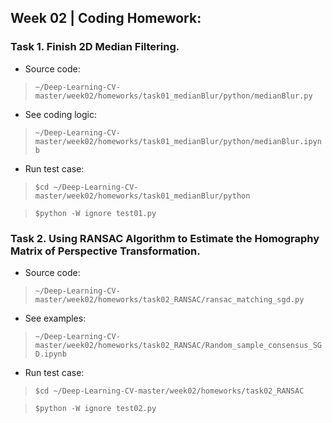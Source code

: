 ## Week 02 | Coding Homework: 

### Task 1. Finish 2D Median Filtering.  
* Source code:  
>`~/Deep-Learning-CV-master/week02/homeworks/task01_medianBlur/python/medianBlur.py`

* See coding logic:  
>`~/Deep-Learning-CV-master/week02/homeworks/task01_medianBlur/python/medianBlur.ipynb`

* Run test case:
>`$cd ~/Deep-Learning-CV-master/week02/homeworks/task01_medianBlur/python`

>`$python -W ignore test01.py`

### Task 2.  Using RANSAC Algorithm to Estimate the Homography Matrix of Perspective Transformation.
* Source code:
>`~/Deep-Learning-CV-master/week02/homeworks/task02_RANSAC/ransac_matching_sgd.py`

* See examples:
>`~/Deep-Learning-CV-master/week02/homeworks/task02_RANSAC/Random_sample_consensus_SGD.ipynb`

* Run test case:
>`$cd ~/Deep-Learning-CV-master/week02/homeworks/task02_RANSAC`

>`$python -W ignore test02.py`